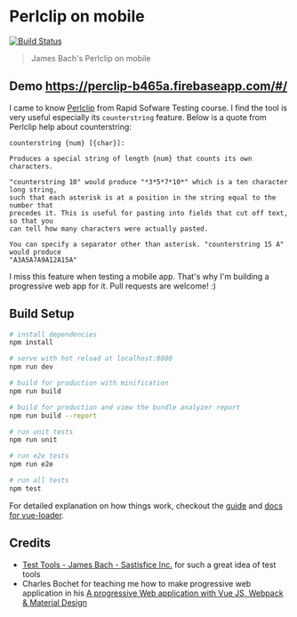 # Perlclip on mobile

[![Build Status](https://travis-ci.org/juacompe/perlclip.svg?branch=master)](https://travis-ci.org/juacompe/perlclip)

> James Bach's Perlclip on mobile

## Demo <https://perclip-b465a.firebaseapp.com/#/>

I came to know [Perlclip](http://www.satisfice.com/tools.shtml) from Rapid Sofware Testing course. I find the tool is very useful especially its `counterstring` feature. Below is a quote from Perlclip help about counterstring:

```
counterstring {num} [{char}]:

Produces a special string of length {num} that counts its own characters.

"counterstring 10" would produce "*3*5*7*10*" which is a ten character long string,
such that each asterisk is at a position in the string equal to the number that
precedes it. This is useful for pasting into fields that cut off text, so that you
can tell how many characters were actually pasted.

You can specify a separator other than asterisk. "counterstring 15 A" would produce
"A3A5A7A9A12A15A"
```

I miss this feature when testing a mobile app. That's why I'm building a progressive web app for it. Pull requests are welcome! :)

## Build Setup

``` bash
# install dependencies
npm install

# serve with hot reload at localhost:8080
npm run dev

# build for production with minification
npm run build

# build for production and view the bundle analyzer report
npm run build --report

# run unit tests
npm run unit

# run e2e tests
npm run e2e

# run all tests
npm test
```

For detailed explanation on how things work, checkout the [guide](http://vuejs-templates.github.io/webpack/) and [docs for vue-loader](http://vuejs.github.io/vue-loader).

## Credits

- [Test Tools - James Bach - Sastisfice Inc.](http://www.satisfice.com/tools.shtml) for such a great idea of test tools
- Charles Bochet for teaching me how to make progressive web application in his [A progressive Web application with Vue JS, Webpack & Material Design](https://blog.sicara.com/a-progressive-web-application-with-vue-js-webpack-material-design-part-1-c243e2e6e402)

